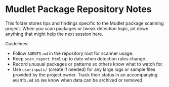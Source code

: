 # Mudlet Package Repository Notes

This folder stores tips and findings specific to the Mudlet package scanning
project. When you scan packages or tweak detection logic, jot down anything that
might help the next session here.

Guidelines:

- Follow `AGENTS.md` in the repository root for scanner usage.
- Keep `scan_report.html` up to date when detection rules change.
- Record unusual packages or patterns so others know what to watch for.
- Use `userinputs/` (create if needed) for any large logs or sample files
  provided by the project owner. Track their status in an accompanying
  `AGENTS.md` so we know when data can be archived or removed.
